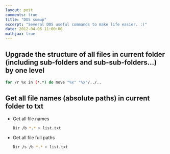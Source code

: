 ```yaml
---
layout: post
comments: true
title: "DOS sumup"
excerpt: "Several DOS useful commands to make life easier. :)"
date: 2012-04-06 11:00:00
mathjax: true
---
```


<!-- add TOC here -->
<div id="genTocHere"></div>

## Upgrade the structure of all files in current folder (including sub-folders and sub-sub-folders...) by one level
```bash
for /r %x in (*.*) do move "%x" "%x"/../..
```

## Get all file names (absolute paths) in current folder to txt
- Get all file names

    ```bash
    Dir /b *.* > list.txt
    ```

- Get all file full paths

    ```bash
    Dir /s /b *.* > list.txt
    ```
